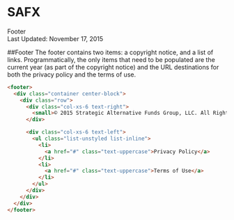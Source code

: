 SAFX
===
Footer  
Last Updated: November 17, 2015

##Footer
The footer contains two items: a copyright notice, and a list of links. Programmatically, the only items that need to be populated are the current year (as part of the copyright notice) and the URL destinations for both the privacy policy and the terms of use.

```html
<footer>
  <div class="container center-block">
    <div class="row">
      <div class="col-xs-6 text-right">
        <small>© 2015 Strategic Alternative Funds Group, LLC. All Rights Reserved</small>
      </div>

      <div class="col-xs-6 text-left">
        <ul class="list-unstyled list-inline">
          <li>
            <a href="#" class="text-uppercase">Privacy Policy</a>
          </li>
          <li>
            <a href="#" class="text-uppercase">Terms of Use</a>
          </li>
        </ul>
      </div>
    </div>
  </div>
</footer>
```
